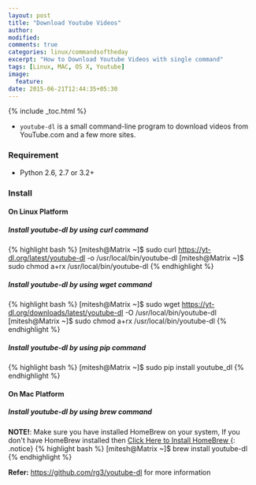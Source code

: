 ```yaml
---
layout: post
title: "Download Youtube Videos"
author:
modified:
comments: true
categories: linux/commandsoftheday
excerpt: "How to Download Youtube Videos with single command"
tags: [Linux, MAC, OS X, Youtube]
image:
  feature:
date: 2015-06-21T12:44:35+05:30
---
```


{% include _toc.html %}

* `youtube-dl` is a small command-line program to download videos from YouTube.com and a few more sites.


### Requirement

* Python 2.6, 2.7 or 3.2+

### Install

#### On Linux Platform

##### Install youtube-dl by using curl command
{% highlight bash %}
[mitesh@Matrix ~]$ sudo curl https://yt-dl.org/latest/youtube-dl -o /usr/local/bin/youtube-dl
[mitesh@Matrix ~]$ sudo chmod a+rx /usr/local/bin/youtube-dl
{% endhighlight %}

##### Install youtube-dl by using wget command
{% highlight bash %}
[mitesh@Matrix ~]$ sudo wget https://yt-dl.org/downloads/latest/youtube-dl -O /usr/local/bin/youtube-dl
[mitesh@Matrix ~]$ sudo chmod a+rx /usr/local/bin/youtube-dl
{% endhighlight %}

##### Install youtube-dl by using pip command
{% highlight bash %}
[mitesh@Matrix ~]$ sudo pip install youtube_dl
{% endhighlight %}

#### On Mac Platform

##### Install youtube-dl by using brew command
**NOTE!**: Make sure you have installed HomeBrew on your system,
If you don't have HomeBrew installed then <a href="/mac/things-to-do-after-installing-mac-os-x/#install-homebrew"> Click Here to Install HomeBrew </a>
{: .notice}
{% highlight bash %}
[mitesh@Matrix ~]$ brew install youtube-dl
{% endhighlight %}

**Refer:** <a href="https://github.com/rg3/youtube-dl">https://github.com/rg3/youtube-dl</a> for more information
